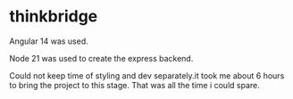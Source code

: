# thinkbridge

Angular 14 was used.

Node 21 was used to create the express backend.

Could not keep time of styling and dev separately.it took me about 6 hours to bring the project to this stage. That was all the time i could spare.
